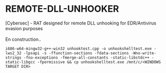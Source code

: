 # REMOTE-DLL-UNHOOKER
[Cybersec] - RAT designed for remote DLL unhooking for EDR/Antivirus evasion purposes <br><br>
En construction..

```
i686-w64-mingw32-g++-win32 unhooktest.cpp -o unhookshelltest.exe -lws2_32 -lpsapi -s -ffunction-sections -fdata-sections -Wno-write-strings -fno-exceptions -fmerge-all-constants -static-libstdc++ -static-libgcc -fpermissive && cp unhookshelltest.exe /mnt/c/<WINDOWS TARGET DIR>
```
